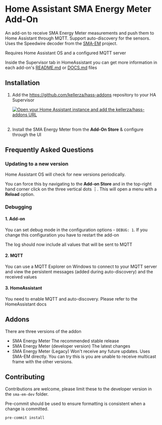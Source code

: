 # Home Assistant SMA Energy Meter Add-On

An add-on to receive SMA Energy Meter measurements and push them to Home Assistant through MQTT. Support auto-discovery for the sensors.
Uses the Speedwire decoder from the [SMA-EM](https://github.com/datenschuft/SMA-EM) project.

Requires Home Assistant OS and a configured MQTT server

Inside the Supervisor tab in HomeAssistant you can get more information in each add-on's [README.md](sma-em/README.md) or [DOCS.md](sma-em/DOCS.md) files

## Installation

1. Add the <https://github.com/kellerza/hass-addons> repository to your HA Supervisor

   [![Open your Home Assistant instance and add the kellerza/hass-addons URL](https://my.home-assistant.io/badges/supervisor_add_addon_repository.svg)](https://my.home-assistant.io/redirect/supervisor_add_addon_repository/?repository_url=https%3A%2F%2Fgithub.com%2Fkellerza%2Fhass-addons)
   <br/><br/>

2. Install the SMA Energy Meter from the **Add-On Store** & configure through the UI

## Frequently Asked Questions

### Updating to a new version

Home Assistant OS will check for new versions periodically.

You can force this by navigating to the **Add-on Store** and in the top-right hand
corner click on the three vertical dots **&vellip;**. This will open a menu with a **Reload** option.

### Debugging

#### 1. Add-on

You can set debug mode in the configuration options - `DEBUG: 1`. If you change this configuration you have to restart the add-on

The log should now include all values that will be sent to MQTT

#### 2. MQTT

You can use a MQTT Explorer on Windows to connect to your MQTT server and view the persistent messages (added during auto-discovery) and the received values

#### 3. HomeAssistant

You need to enable MQTT and auto-discovery. Please refer to the HomeAssistant docs

## Addons

There are three versions of the addon

* SMA Energy Meter
    The recommended stable release
* SMA Energy Meter (developer version)
    The latest changes
* SMA Energy Meter (Legacy)
    Won't receive any future updates. Uses SMA-EM directly. You can try this is you are unable to receive multicast frame with the other versions.

## Contributing

Contributions are welcome, please limit these to the developer version in the `sma-em-dev` folder.

Pre-commit should be used to ensure formatting is consistent when a change is committed.

```bash
pre-commit install
```
